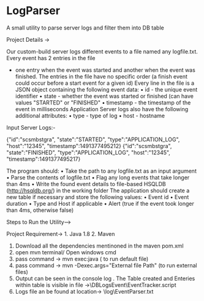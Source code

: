 # LogParser
A small utility to parse server logs and filter them into DB table 

Project Details ->

  Our custom-build server logs different events to a file named any  logfile.txt. Every event has 2 entries in the file
  - one entry when the event was started and another when the event was finished. The entries in the file have
  no specific order (a finish event could occur before a start event for a given id) Every line in the file is a
  JSON object containing the following event data:
  • id - the unique event identifier
  • state - whether the event was started or finished (can have values "STARTED" or "FINISHED"
  • timestamp - the timestamp of the event in milliseconds
  Application Server logs also have the following additional attributes:
  • type - type of log
  • host - hostname
  
  Input Server Logs:-
  
  {"id":"scsmbstgra", "state":"STARTED", "type":"APPLICATION_LOG", "host":"12345", "timestamp":1491377495212}
{"id":"scsmbstgra", "state":"FINISHED", "type":"APPLICATION_LOG", "host":"12345", "timestamp":1491377495217}

  
The program should:
• Take the path to any logfile.txt as an input argument
• Parse the contents of logfile.txt
• Flag any long events that take longer than 4ms
• Write the found event details to file-based HSQLDB (http://hsqldb.org/) in the working folder The
application should create a new table if necessary and store the following values:
• Event id
• Event duration
• Type and Host if applicable
• Alert (true if the event took longer than 4ms, otherwise false) 

Steps to Run the Utility-->
  
  Project Requirement->
    1. Java 1.8
    2. Maven
    
1. Download all the dependencies mentinoned in the maven pom.xml
2. open mvn terminal/ Open windows cmd
3. pass command -> mvn exec:java ( to run default file)
4. pass command -> mvn  -Dexec.args="External file Path" (to run external files)
5. Output can be seen in the console log . The Table created and Enteries within table is visible in file ->\DBLogsEvent\EventTracker.script
6. Logs file an be found at location-> \log\EventParser.txt


